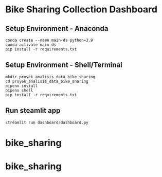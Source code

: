 # Bike Sharing Collection Dashboard

## Setup Environment - Anaconda

```
conda create --name main-ds python=3.9
conda activate main-ds
pip install -r requirements.txt
```

## Setup Environment - Shell/Terminal

```
mkdir proyek_analisis_data_bike_sharing
cd proyek_analisis_data_bike_sharing
pipenv install
pipenv shell
pip install -r requirements.txt
```

## Run steamlit app

```
streamlit run dashboard/dashboard.py
```
# bike_sharing
# bike_sharing
